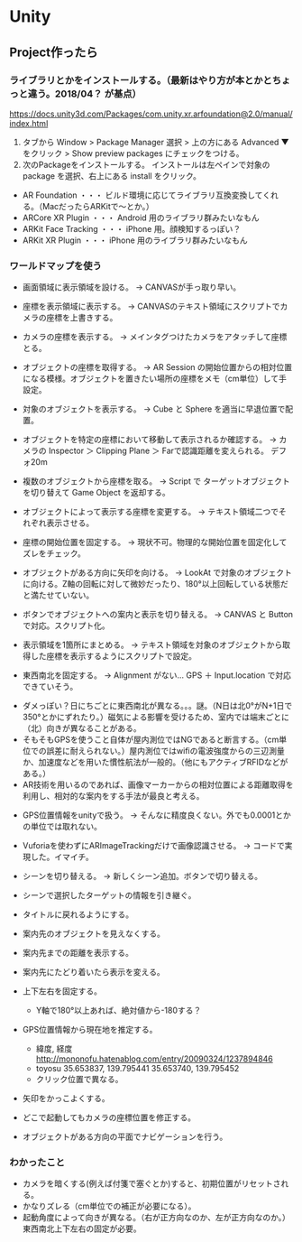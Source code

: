 # Unity
## Project作ったら
### ライブラリとかをインストールする。（最新はやり方が本とかとちょっと違う。2018/04？ が基点）
  https://docs.unity3d.com/Packages/com.unity.xr.arfoundation@2.0/manual/index.html
1. タブから Window > Package Manager 選択 > 上の方にある Advanced ▼ をクリック > Show preview packages にチェックをつける。
2. 次のPackageをインストールする。 インストールは左ペインで対象の package を選択、右上にある install をクリック。
  - AR Foundation ・・・ ビルド環境に応じてライブラリ互換変換してくれる。（MacだったらARKitで〜とか。）
  - ARCore XR Plugin ・・・ Android 用のライブラリ群みたいなもん
  - ARKit Face Tracking ・・・ iPhone 用。顔検知するっぽい？
  - ARKit XR Plugin ・・・ iPhone 用のライブラリ群みたいなもん


### ワールドマップを使う
+ 画面領域に表示領域を設ける。 → CANVASが手っ取り早い。
+ 座標を表示領域に表示する。 → CANVASのテキスト領域にスクリプトでカメラの座標を上書きする。
+ カメラの座標を表示する。 → メインタグつけたカメラをアタッチして座標とる。

+ オブジェクトの座標を取得する。 → AR Session の開始位置からの相対位置になる模様。オブジェクトを置きたい場所の座標をメモ（cm単位）して手設定。
+ 対象のオブジェクトを表示する。 → Cube と Sphere を適当に早退位置で配置。
+ オブジェクトを特定の座標において移動して表示されるか確認する。 → カメラの Inspector ＞ Clipping Plane ＞ Farで認識距離を変えられる。 デフォ20m

+ 複数のオブジェクトから座標を取る。 → Script で ターゲットオブジェクトを切り替えて Game Object を返却する。
+ オブジェクトによって表示する座標を変更する。 → テキスト領域二つでそれぞれ表示させる。
+ 座標の開始位置を固定する。 → 現状不可。物理的な開始位置を固定化してズレをチェック。
+ オブジェクトがある方向に矢印を向ける。 → LookAt で対象のオブジェクトに向ける。Z軸の回転に対して微妙だったり、180°以上回転している状態だと満たせていない。

+ ボタンでオブジェクトへの案内と表示を切り替える。 → CANVAS と Button で対応。スクリプト化。
+ 表示領域を1箇所にまとめる。 → テキスト領域を対象のオブジェクトから取得した座標を表示するようにスクリプトで設定。

+ 東西南北を固定する。 → Alignment がない... GPS ＋ Input.location で対応できていそう。
* ダメっぽい？日にちごとに東西南北が異なる。。。謎。（N日は北0°がN+1日で350°とかにずれたり。）磁気による影響を受けるため、室内では端末ごとに（北）向きが異なることがある。
* そもそもGPSを使うこと自体が屋内測位ではNGであると断言する。（cm単位での誤差に耐えられない。）屋内測位ではwifiの電波強度からの三辺測量か、加速度などを用いた慣性航法が一般的。（他にもアクティブRFIDなどがある。）
* AR技術を用いるのであれば、画像マーカーからの相対位置による距離取得を利用し、相対的な案内をする手法が最良と考える。

+ GPS位置情報をunityで扱う。 → そんなに精度良くない。外でも0.0001とかの単位では取れない。

+ Vuforiaを使わずにARImageTrackingだけで画像認識させる。 → コードで実現した。イマイチ。

+ シーンを切り替える。 → 新しくシーン追加。ボタンで切り替える。


- シーンで選択したターゲットの情報を引き継ぐ。
- タイトルに戻れるようにする。
- 案内先のオブジェクトを見えなくする。
- 案内先までの距離を表示する。
- 案内先にたどり着いたら表示を変える。







- 上下左右を固定する。
  - Y軸で180°以上あれば、絶対値から-180する？
- GPS位置情報から現在地を推定する。
  * 緯度, 経度   http://mononofu.hatenablog.com/entry/20090324/1237894846
  * toyosu 35.653837, 139.795441
           35.653740, 139.795452
  * クリック位置で異なる。
- 矢印をかっこよくする。
- どこで起動してもカメラの座標位置を修正する。
- オブジェクトがある方向の平面でナビゲーションを行う。

### わかったこと
* カメラを暗くする(例えば付箋で塞ぐとか)すると、初期位置がリセットされる。
* かなりズレる（cm単位での補正が必要になる）。
* 起動角度によって向きが異なる。（右が正方向なのか、左が正方向なのか。）　東西南北上下左右の固定が必要。
